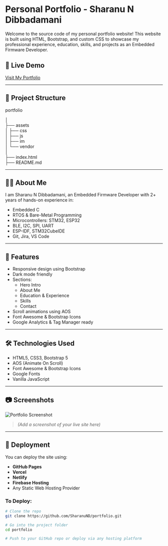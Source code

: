 # Personal Portfolio - Sharanu N Dibbadamani

Welcome to the source code of my personal portfolio website! This website is built using HTML, Bootstrap, and custom CSS to showcase my professional experience, education, skills, and projects as an Embedded Firmware Developer.

## 🔗 Live Demo

[Visit My Portfolio](https://sharanund.github.io/Folio/index.html)  
<!-- > *(Replace with your deployed URL)* -->

---

## 📁 Project Structure


portfolio

│\
├── assets\
│ ├── css\
│ ├── js\
│ ├── im\
│ └── vendor\
│\
├── index.html\
├── README.md



---

## 👨‍💻 About Me

I am Sharanu N Dibbadamani, an Embedded Firmware Developer with 2+ years of hands-on experience in:

- Embedded C
- RTOS & Bare-Metal Programming
- Microcontrollers: STM32, ESP32
- BLE, I2C, SPI, UART
- ESP-IDF, STM32CubeIDE
- Git, Jira, VS Code

---

## 📌 Features

- Responsive design using Bootstrap
- Dark mode friendly
- Sections:
  - Hero Intro
  - About Me
  - Education & Experience
  - Skills
  - Contact
- Scroll animations using AOS
- Font Awesome & Bootstrap Icons
- Google Analytics & Tag Manager ready

---

## 🛠️ Technologies Used

- HTML5, CSS3, Bootstrap 5
- AOS (Animate On Scroll)
- Font Awesome & Bootstrap Icons
- Google Fonts
- Vanilla JavaScript

---

## 📷 Screenshots

![Portfolio Screenshot](assets/img/screenshot.png)  
> *(Add a screenshot of your live site here)*

---

## 🚀 Deployment

You can deploy the site using:

- **GitHub Pages**
- **Vercel**
- **Netlify**
- **Firebase Hosting**
- Any Static Web Hosting Provider

### To Deploy:

```bash
# Clone the repo
git clone https://github.com/SharanuND/portfolio.git

# Go into the project folder
cd portfolio

# Push to your GitHub repo or deploy via any hosting platform
